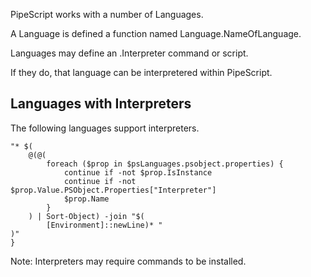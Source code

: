 PipeScript works with a number of Languages.

A Language is defined a function named Language.NameOfLanguage.

Languages may define an .Interpreter command or script.

If they do, that language can be interpretered within PipeScript.

## Languages with Interpreters

The following languages support interpreters.

~~~PipeScript{
"* $(
    @(@(
        foreach ($prop in $psLanguages.psobject.properties) {
            continue if -not $prop.IsInstance
            continue if -not $prop.Value.PSObject.Properties["Interpreter"]
            $prop.Name            
        }
    ) | Sort-Object) -join "$(
        [Environment]::newLine)* "
)"
}
~~~

Note: Interpreters may require commands to be installed.